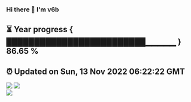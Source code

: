 ### Hi there 👋  I'm v6b  
⏳ Year progress { █████████████████████████▁▁▁▁▁ } 86.65 %
---
⏰ Updated on Sun, 13 Nov 2022 06:22:22 GMT
---
![](https://github-readme-stats.vercel.app/api?username=v6b&bg_color=30,e96443,904e95&title_color=fff&text_color=fff&layout=compact)
![](https://github-readme-stats.vercel.app/api/top-langs/?username=v6b&layout=compact&bg_color=30,e96443,904e95&title_color=fff&text_color=fff)  
![](https://gcore.jsdelivr.net/gh/v6b/v6b@main/assets/github-contribution-grid-snake.svg)

